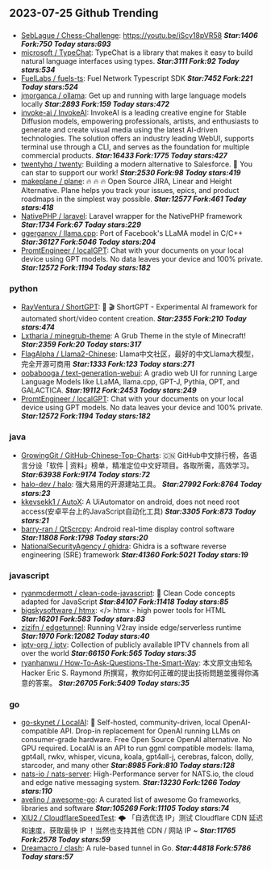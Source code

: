## 2023-07-25 Github Trending

### 
* [SebLague / Chess-Challenge](https://github.com/SebLague/Chess-Challenge): https://youtu.be/iScy18pVR58 ***Star:1406 Fork:750 Today stars:693***
* [microsoft / TypeChat](https://github.com/microsoft/TypeChat): TypeChat is a library that makes it easy to build natural language interfaces using types. ***Star:3111 Fork:92 Today stars:534***
* [FuelLabs / fuels-ts](https://github.com/FuelLabs/fuels-ts): Fuel Network Typescript SDK ***Star:7452 Fork:221 Today stars:524***
* [jmorganca / ollama](https://github.com/jmorganca/ollama): Get up and running with large language models locally ***Star:2893 Fork:159 Today stars:472***
* [invoke-ai / InvokeAI](https://github.com/invoke-ai/InvokeAI): InvokeAI is a leading creative engine for Stable Diffusion models, empowering professionals, artists, and enthusiasts to generate and create visual media using the latest AI-driven technologies. The solution offers an industry leading WebUI, supports terminal use through a CLI, and serves as the foundation for multiple commercial products. ***Star:16433 Fork:1775 Today stars:427***
* [twentyhq / twenty](https://github.com/twentyhq/twenty): Building a modern alternative to Salesforce.
🌟
You can star to support our work! ***Star:2530 Fork:98 Today stars:419***
* [makeplane / plane](https://github.com/makeplane/plane): 🔥
🔥
🔥
Open Source JIRA, Linear and Height Alternative. Plane helps you track your issues, epics, and product roadmaps in the simplest way possible. ***Star:12577 Fork:461 Today stars:418***
* [NativePHP / laravel](https://github.com/NativePHP/laravel): Laravel wrapper for the NativePHP framework ***Star:1734 Fork:67 Today stars:229***
* [ggerganov / llama.cpp](https://github.com/ggerganov/llama.cpp): Port of Facebook's LLaMA model in C/C++ ***Star:36127 Fork:5046 Today stars:204***
* [PromtEngineer / localGPT](https://github.com/PromtEngineer/localGPT): Chat with your documents on your local device using GPT models. No data leaves your device and 100% private. ***Star:12572 Fork:1194 Today stars:182***

### python
* [RayVentura / ShortGPT](https://github.com/RayVentura/ShortGPT): 🚀
🎬
ShortGPT - Experimental AI framework for automated short/video content creation. ***Star:2355 Fork:210 Today stars:474***
* [Lxtharia / minegrub-theme](https://github.com/Lxtharia/minegrub-theme): A Grub Theme in the style of Minecraft! ***Star:2359 Fork:20 Today stars:317***
* [FlagAlpha / Llama2-Chinese](https://github.com/FlagAlpha/Llama2-Chinese): Llama中文社区，最好的中文Llama大模型，完全开源可商用 ***Star:1333 Fork:123 Today stars:271***
* [oobabooga / text-generation-webui](https://github.com/oobabooga/text-generation-webui): A gradio web UI for running Large Language Models like LLaMA, llama.cpp, GPT-J, Pythia, OPT, and GALACTICA. ***Star:19112 Fork:2453 Today stars:249***
* [PromtEngineer / localGPT](https://github.com/PromtEngineer/localGPT): Chat with your documents on your local device using GPT models. No data leaves your device and 100% private. ***Star:12572 Fork:1194 Today stars:182***

### java
* [GrowingGit / GitHub-Chinese-Top-Charts](https://github.com/GrowingGit/GitHub-Chinese-Top-Charts): 🇨🇳
GitHub中文排行榜，各语言分设「软件 | 资料」榜单，精准定位中文好项目。各取所需，高效学习。 ***Star:63938 Fork:9174 Today stars:72***
* [halo-dev / halo](https://github.com/halo-dev/halo): 强大易用的开源建站工具。 ***Star:27992 Fork:8764 Today stars:23***
* [kkevsekk1 / AutoX](https://github.com/kkevsekk1/AutoX): A UiAutomator on android, does not need root access(安卓平台上的JavaScript自动化工具) ***Star:3305 Fork:873 Today stars:21***
* [barry-ran / QtScrcpy](https://github.com/barry-ran/QtScrcpy): Android real-time display control software ***Star:11808 Fork:1798 Today stars:20***
* [NationalSecurityAgency / ghidra](https://github.com/NationalSecurityAgency/ghidra): Ghidra is a software reverse engineering (SRE) framework ***Star:41360 Fork:5021 Today stars:19***

### javascript
* [ryanmcdermott / clean-code-javascript](https://github.com/ryanmcdermott/clean-code-javascript): 🛁
Clean Code concepts adapted for JavaScript ***Star:84107 Fork:11418 Today stars:85***
* [bigskysoftware / htmx](https://github.com/bigskysoftware/htmx): </> htmx - high power tools for HTML ***Star:16201 Fork:583 Today stars:83***
* [zizifn / edgetunnel](https://github.com/zizifn/edgetunnel): Running V2ray inside edge/serverless runtime ***Star:1970 Fork:12082 Today stars:40***
* [iptv-org / iptv](https://github.com/iptv-org/iptv): Collection of publicly available IPTV channels from all over the world ***Star:66150 Fork:565 Today stars:35***
* [ryanhanwu / How-To-Ask-Questions-The-Smart-Way](https://github.com/ryanhanwu/How-To-Ask-Questions-The-Smart-Way): 本文原文由知名 Hacker Eric S. Raymond 所撰寫，教你如何正確的提出技術問題並獲得你滿意的答案。 ***Star:26705 Fork:5409 Today stars:35***

### go
* [go-skynet / LocalAI](https://github.com/go-skynet/LocalAI): 🤖
Self-hosted, community-driven, local OpenAI-compatible API. Drop-in replacement for OpenAI running LLMs on consumer-grade hardware. Free Open Source OpenAI alternative. No GPU required. LocalAI is an API to run ggml compatible models: llama, gpt4all, rwkv, whisper, vicuna, koala, gpt4all-j, cerebras, falcon, dolly, starcoder, and many other ***Star:8985 Fork:810 Today stars:128***
* [nats-io / nats-server](https://github.com/nats-io/nats-server): High-Performance server for NATS.io, the cloud and edge native messaging system. ***Star:13230 Fork:1266 Today stars:110***
* [avelino / awesome-go](https://github.com/avelino/awesome-go): A curated list of awesome Go frameworks, libraries and software ***Star:105269 Fork:11105 Today stars:74***
* [XIU2 / CloudflareSpeedTest](https://github.com/XIU2/CloudflareSpeedTest): 🌩
「自选优选 IP」测试 Cloudflare CDN 延迟和速度，获取最快 IP ！当然也支持其他 CDN / 网站 IP ~ ***Star:11765 Fork:2578 Today stars:59***
* [Dreamacro / clash](https://github.com/Dreamacro/clash): A rule-based tunnel in Go. ***Star:44818 Fork:5786 Today stars:57***
